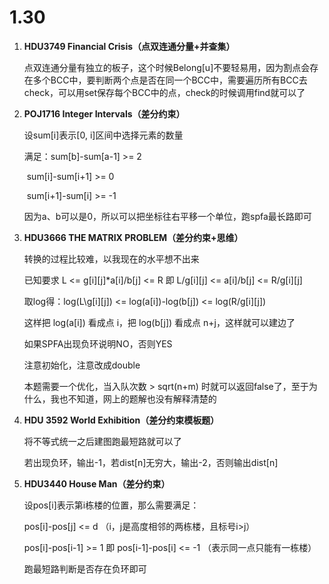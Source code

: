 # 1.30

1. **HDU3749 Financial Crisis（点双连通分量+并查集）**

   点双连通分量有独立的板子，这个时候Belong[u]不要轻易用，因为割点会存在多个BCC中，要判断两个点是否在同一个BCC中，需要遍历所有BCC去check，可以用set保存每个BCC中的点，check的时候调用find就可以了

2. **POJ1716 Integer Intervals（差分约束）**

   设sum[i]表示[0, i]区间中选择元素的数量

   满足：sum[b]-sum[a-1] >= 2

   ​      sum[i]-sum[i+1] >= 0 

   ​      sum[i+1]-sum[i] >= -1

   因为a、b可以是0，所以可以把坐标往右平移一个单位，跑spfa最长路即可

3. **HDU3666 THE MATRIX PROBLEM（差分约束+思维）**

   转换的过程比较难，以我现在的水平想不出来

   已知要求 L <= g[i][j]*a[i]/b[j] <= R 即 L/g[i][j] <= a[i]/b[j] <= R/g[i][j]

   取log得：log(L\g[i][j]) <= log(a[i])-log(b[j]) <= log(R/g[i][j])

   这样把 log(a[i]) 看成点 i，把 log(b[j]) 看成点 n+j，这样就可以建边了

   如果SPFA出现负环说明NO，否则YES

   注意初始化，注意改成double

   本题需要一个优化，当入队次数 > sqrt(n+m) 时就可以返回false了，至于为什么，我也不知道，网上的题解也没有解释清楚的

4. **HDU 3592 World Exhibition（差分约束模板题）**

   将不等式统一之后建图跑最短路就可以了

   若出现负环，输出-1，若dist[n]无穷大，输出-2，否则输出dist[n]

5. **HDU3440 House Man（差分约束）**

   设pos[i]表示第i栋楼的位置，那么需要满足：

   pos[i]-pos[j] <= d （i，j是高度相邻的两栋楼，且标号i>j）

   pos[i]-pos[i-1] >= 1 即 pos[i-1]-pos[i] <= -1 （表示同一点只能有一栋楼）

   跑最短路判断是否存在负环即可
